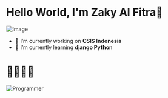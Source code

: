 # Hello World, I'm Zaky Al Fitra👋

![Image]()

<!--
**zaky090919/zaky090919** is a ✨ _special_ ✨ repository because its `README.md` (this file) appears on your GitHub profile.

Here are some ideas to get you started:

- 🔭 I’m currently working on ...
- 🌱 I’m currently learning ...
- 👯 I’m looking to collaborate on ...
- 🤔 I’m looking for help with ...
- 💬 Ask me about ...
- 📫 How to reach me: ...
- 😄 Pronouns: ...
- ⚡ Fun fact: ...
-->

- 🔭 I’m currently working on **CSIS Indonesia**
- 🌱 I’m currently learning **django Python**
# 🙌🙌🙌🙌

![Programmer](https://media2.giphy.com/media/v1.Y2lkPTc5MGI3NjExZWljY3BndGgzMHFzenZ4NnVydHhsdDEzMTdxbWM5OGl5d2h2ODQwcCZlcD12MV9pbnRlcm5hbF9naWZfYnlfaWQmY3Q9Zw/78XCFBGOlS6keY1Bil/giphy.gif)